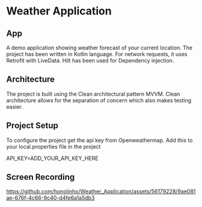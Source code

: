 # Weather Application 
## App
A demo application showing weather forecast of your current location. The project has been written in Kotlin language. For network requests, it uses Retrofit with LiveData. Hilt has been used for Dependency injection.
## Architecture
The project is built using the Clean architectural pattern MVVM. Clean architecture allows for the separation of concern which also makes testing easier.
## Project Setup
To configure the project get the api key from Openweathermap. Add this to your local.properties file in the project
<html>
<body>
<p>API_KEY=ADD_YOUR_API_KEY_HERE</p>
</body>
</html>

## Screen Recording 

https://github.com/honolinho/Weather_Application/assets/56179228/9ae081ae-676f-4c66-9c40-d4fe6a1a5db3











